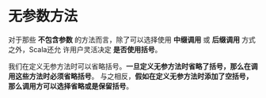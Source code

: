 无参数方法
===================================================================================
对于那些 **不包含参数** 的方法而言，除了可以选择使用 **中缀调用** 或 **后缀调用** 方式之外，Scala还允
许用户灵活决定 **是否使用括号**。

我们在定义无参方法时可以省略括号。**一旦定义无参方法时省略了括号，那么在调用这些方法时必须省略括号**。
与之相反，**假如在定义无参方法时添加了空括号，那么调用方可以选择省略或是保留括号**。